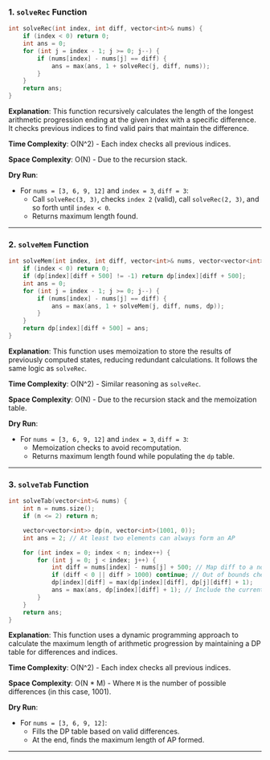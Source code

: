 
### 1. `solveRec` Function

```cpp
int solveRec(int index, int diff, vector<int>& nums) {
    if (index < 0) return 0;
    int ans = 0;
    for (int j = index - 1; j >= 0; j--) {
        if (nums[index] - nums[j] == diff) {
            ans = max(ans, 1 + solveRec(j, diff, nums));
        }
    }
    return ans;
}
```
**Explanation**: This function recursively calculates the length of the longest arithmetic progression ending at the given index with a specific difference. It checks previous indices to find valid pairs that maintain the difference.

**Time Complexity**: O(N^2) - Each index checks all previous indices.

**Space Complexity**: O(N) - Due to the recursion stack.

**Dry Run**:
- For `nums = [3, 6, 9, 12]` and `index = 3`, `diff = 3`:
    - Call `solveRec(3, 3)`, checks `index 2` (valid), call `solveRec(2, 3)`, and so forth until `index < 0`.
    - Returns maximum length found.

---

### 2. `solveMem` Function

```cpp
int solveMem(int index, int diff, vector<int>& nums, vector<vector<int>>& dp) {
    if (index < 0) return 0;
    if (dp[index][diff + 500] != -1) return dp[index][diff + 500];
    int ans = 0;
    for (int j = index - 1; j >= 0; j--) {
        if (nums[index] - nums[j] == diff) {
            ans = max(ans, 1 + solveMem(j, diff, nums, dp));
        }
    }
    return dp[index][diff + 500] = ans;
}
```
**Explanation**: This function uses memoization to store the results of previously computed states, reducing redundant calculations. It follows the same logic as `solveRec`.

**Time Complexity**: O(N^2) - Similar reasoning as `solveRec`.

**Space Complexity**: O(N) - Due to the recursion stack and the memoization table.

**Dry Run**:
- For `nums = [3, 6, 9, 12]` and `index = 3`, `diff = 3`:
    - Memoization checks to avoid recomputation.
    - Returns maximum length found while populating the `dp` table.

---

### 3. `solveTab` Function

```cpp
int solveTab(vector<int>& nums) {
    int n = nums.size();
    if (n <= 2) return n;

    vector<vector<int>> dp(n, vector<int>(1001, 0));
    int ans = 2; // At least two elements can always form an AP

    for (int index = 0; index < n; index++) {
        for (int j = 0; j < index; j++) {
            int diff = nums[index] - nums[j] + 500; // Map diff to a non-negative index
            if (diff < 0 || diff > 1000) continue; // Out of bounds check
            dp[index][diff] = max(dp[index][diff], dp[j][diff] + 1);
            ans = max(ans, dp[index][diff] + 1); // Include the current element
        }
    }
    return ans;
}
```
**Explanation**: This function uses a dynamic programming approach to calculate the maximum length of arithmetic progression by maintaining a DP table for differences and indices.

**Time Complexity**: O(N^2) - Each index checks all previous indices.

**Space Complexity**: O(N * M) - Where `M` is the number of possible differences (in this case, 1001).

**Dry Run**:
- For `nums = [3, 6, 9, 12]`:
    - Fills the DP table based on valid differences.
    - At the end, finds the maximum length of AP formed.

---
